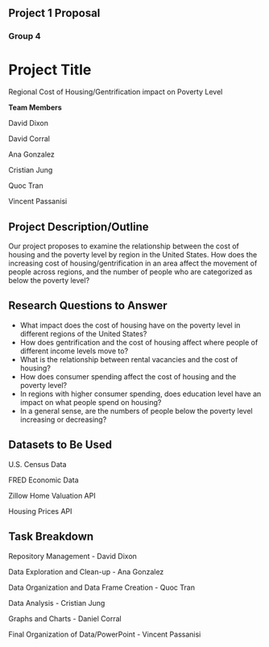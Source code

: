 ## Project 1 Proposal
### Group 4

# Project Title

Regional Cost of Housing/Gentrification impact on Poverty Level

**Team Members**

David Dixon

David Corral

Ana Gonzalez

Cristian Jung

Quoc Tran

Vincent Passanisi

## Project Description/Outline

Our project proposes to examine the relationship between the cost of housing and the poverty level by region in the United States. How does the increasing cost of housing/gentrification in an area affect the movement of people across regions, and the number of people who are categorized as below the poverty level?

## Research Questions to Answer

* What impact does the cost of housing have on the poverty level in different regions of the United States?
* How does gentrification and the cost of housing affect where people of different income levels move to?
* What is the relationship between rental vacancies and the cost of housing?
* How does consumer spending affect the cost of housing and the poverty level?
* In regions with higher consumer spending, does education level have an impact on what people spend on housing?
* In a general sense, are the numbers of people below the poverty level increasing or decreasing?


## Datasets to Be Used

U.S. Census Data

FRED Economic Data

Zillow Home Valuation API

Housing Prices API


## Task Breakdown

Repository Management - David Dixon

Data Exploration and Clean-up - Ana Gonzalez

Data Organization and Data Frame Creation - Quoc Tran

Data Analysis - Cristian Jung

Graphs and Charts - Daniel Corral

Final Organization of Data/PowerPoint - Vincent Passanisi


